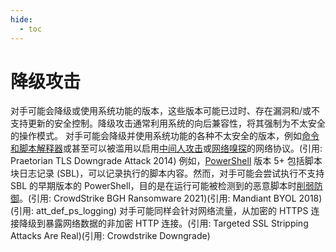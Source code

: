 ```yaml
---
hide:
  - toc
---
```


# 降级攻击

对手可能会降级或使用系统功能的版本，这些版本可能已过时、存在漏洞和/或不支持更新的安全控制。降级攻击通常利用系统的向后兼容性，将其强制为不太安全的操作模式。  对手可能会降级并使用系统功能的各种不太安全的版本，例如[命令和脚本解释器](https://attack.mitre.org/techniques/T1059)或甚至可以被滥用以启用[中间人攻击](https://attack.mitre.org/techniques/T1557)或[网络嗅探](https://attack.mitre.org/techniques/T1040)的网络协议。(引用: Praetorian TLS Downgrade Attack 2014) 例如，[PowerShell](https://attack.mitre.org/techniques/T1059/001) 版本 5+ 包括脚本块日志记录 (SBL)，可以记录执行的脚本内容。然而，对手可能会尝试执行不支持 SBL 的早期版本的 PowerShell，目的是在运行可能被检测到的恶意脚本时[削弱防御](https://attack.mitre.org/techniques/T1562)。(引用: CrowdStrike BGH Ransomware 2021)(引用: Mandiant BYOL 2018)(引用: att_def_ps_logging)  对手可能同样会针对网络流量，从加密的 HTTPS 连接降级到暴露网络数据的非加密 HTTP 连接。(引用: Targeted SSL Stripping Attacks Are Real)(引用: Crowdstrike Downgrade)
